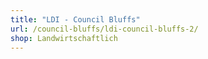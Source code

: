 ```yaml
---
title: "LDI - Council Bluffs"
url: /council-bluffs/ldi-council-bluffs-2/
shop: Landwirtschaftlich
---
```

